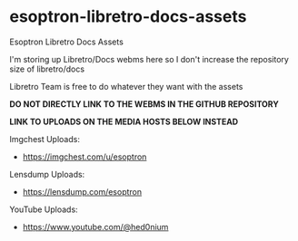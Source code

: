 # esoptron-libretro-docs-assets

Esoptron Libretro Docs Assets

I'm storing up Libretro/Docs webms here so I don't increase the repository size of libretro/docs

Libretro Team is free to do whatever they want with the assets

**DO NOT DIRECTLY LINK TO THE WEBMS IN THE GITHUB REPOSITORY**

**LINK TO UPLOADS ON THE MEDIA HOSTS BELOW INSTEAD**

Imgchest Uploads:

* https://imgchest.com/u/esoptron

Lensdump Uploads:

* https://lensdump.com/esoptron

YouTube Uploads:

* https://www.youtube.com/@hed0nium
